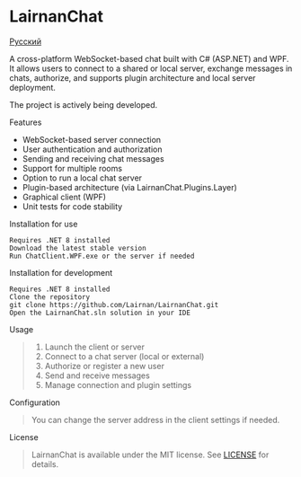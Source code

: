 # LairnanChat

[Русский](README.md)

A cross-platform WebSocket-based chat built with C# (ASP.NET) and WPF. It allows users to connect to a shared or local server, exchange messages in chats, authorize, and supports plugin architecture and local server deployment.

The project is actively being developed.

Features

* WebSocket-based server connection
* User authentication and authorization
* Sending and receiving chat messages
* Support for multiple rooms
* Option to run a local chat server
* Plugin-based architecture (via LairnanChat.Plugins.Layer)
* Graphical client (WPF)
* Unit tests for code stability

Installation for use
```
Requires .NET 8 installed
Download the latest stable version
Run ChatClient.WPF.exe or the server if needed
```

Installation for development
```
Requires .NET 8 installed
Clone the repository
git clone https://github.com/Lairnan/LairnanChat.git
Open the LairnanChat.sln solution in your IDE
```

Usage
> 1. Launch the client or server
> 2. Connect to a chat server (local or external)
> 3. Authorize or register a new user
> 4. Send and receive messages
> 5. Manage connection and plugin settings

Configuration
> You can change the server address in the client settings if needed.

License
> LairnanChat is available under the MIT license. See [LICENSE](LICENSE) for details.
